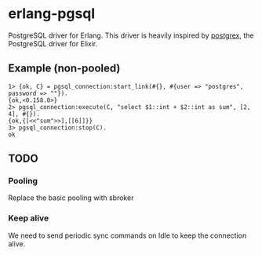 # erlang-pgsql

PostgreSQL driver for Erlang. This driver is heavily inspired by [postgrex](https://github.com/elixir-ecto/postgrex),
the PostgreSQL driver for Elixir.

## Example (non-pooled)
```
1> {ok, C} = pgsql_connection:start_link(#{}, #{user => "postgres", password => ""}).
{ok,<0.158.0>}
2> pgsql_connection:execute(C, "select $1::int + $2::int as sum", [2, 4], #{}).
{ok,{[<<"sum">>],[[6]]}}
3> pgsql_connection:stop(C).
ok
```

## TODO

### Pooling
Replace the basic pooling with sbroker

### Keep alive
We need to send periodic sync commands on Idle to keep the connection alive.
